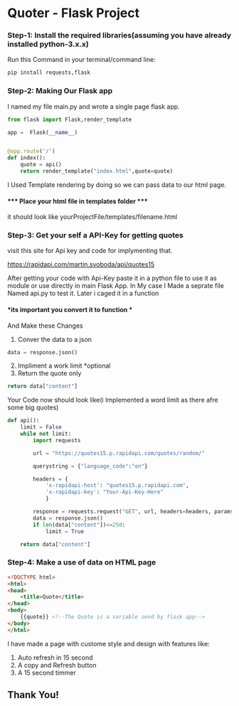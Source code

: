 # Quoter - Flask Project

### Step-1: Install the required libraries(assuming you have already installed python-3.x.x)

Run this Command in your terminal/command line: 
~~~python
pip install requests,flask
~~~

### Step-2: Making Our Flask app

I named my file main.py and wrote a single page flask app.
~~~python
from flask import Flask,render_template

app =  Flask(__name__)


@app.route('/')
def index():
    quote = api()
    return render_template("index.html",quote=quote)
~~~
I Used Template rendering by doing so we can pass data to our html page.

#### *** Place your html file in templates folder ***

it should look like yourProjectFile/templates/filename.html

### Step-3: Get your self a API-Key for getting quotes

visit this site for Api key and code for implymenting that.

https://rapidapi.com/martin.svoboda/api/quotes15

After getting your code with Api-Key paste it in a python file to use it as module or use directly in main Flask App.
In My case I Made a seprate file Named api.py to test it. Later i caged it in a function  
#### *its important you convert it to function *
 And Make these Changes
 1. Conver the data to a json
 ~~~python
 data = response.json()
 ~~~
 2. Impliment a work limit *optional
 3. Return the quote only
 ~~~python
 return data["content"]
 ~~~

Your Code now should look like(i Implemented a word limit as there afre some big quotes)
~~~python
def api():
    limit = False
    while not limit:
        import requests

        url = "https://quotes15.p.rapidapi.com/quotes/random/"

        querystring = {"language_code":"en"}

        headers = {
            'x-rapidapi-host': "quotes15.p.rapidapi.com",
            'x-rapidapi-key': "Your-Api-Key-Here"
            }

        response = requests.request("GET", url, headers=headers, params=querystring)
        data = response.json()
        if len(data["content"])<=250:
            limit = True

    return data["content"]
~~~

### Step-4: Make a use of data on HTML page
~~~html
<!DOCTYPE html>
<html>
<head>
	<title>Quote</title>
</head>
<body>
    {{quote}} <!--The Quote is a variable send by flask app-->
</body>
</html>
~~~

 I have made a page with custome style and design with features like: 
 1. Auto refresh in 15 second
 2. A copy and Refresh button
 3. A 15 second timmer
 
## Thank You!
